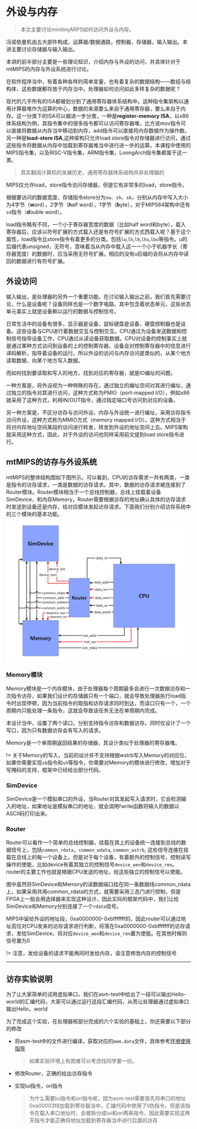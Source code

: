 # 外设与内存

> 本文主要讨论minitinyMIPS如何访问外设与内存。

冯诺依曼机由五大部件构成，运算器/数据通路，控制器，存储器，输入输出。本讲主要讨论存储器与输入输出。

本讲的前半部分主要是一些理论知识，介绍内存与外设的访问，并具体针对于mtMIPS的内存与外设系统进行讨论。

在软件程序当中，有着各种各样的简单变量，也有着复杂的数据结构——数组与结构体，这些数据都存放于内存当中。处理器如何访问如此多样复杂的数据呢？

现代的几乎所有的ISA都被划分到了通用寄存器体系结构中。这种指令集架构以通用计算器堆作为运算的中心，数据的来源要么来自于通用寄存器，要么来自于内存。这一分类下的ISA可以被进一步分类，一种是**register-memory ISA**，以x86体系结构为例，其指令集中的很多指令都可以访问寄存器堆，比方说mov指令可以直接将数据从内存当中移动到内存，add指令可以直接将内存数据作为操作数。另一种是**load-store ISA**,这种架构只允许load store指令对存储器进行访问，通过这些指令将数据从内存中加载到寄存器堆当中进行进一步的运算。本课程中使用的MIPS指令集，以及RISC-V指令集，ARM指令集，LoongArch指令集都属于这一类。

> 其实翻阅计算机的发展历史，通用寄存器体系结构并非处理器的

MIPS仅允许load，store指令访问存储器，但是它有非常多的load，store指令。

根据要访问的数据宽度，存储指令store分为`sw`、`sh`、`sb`，分别从内存中写入大小为4字节（**w**ord），2字节（**h**alf word），1字节（**b**yte），对于MIPS64架构中还有`sd`指令（**d**ouble word）。

load指令略有不同，一个小于寄存器宽度的数据（比如half word和byte），载入寄存器后，应该以符号扩展的方式载入还是有符号扩展的方式西载入呢？基于这个属性，load指令比store指令有着更多的分类。包括`lw`,`lh`,`lb`,`lhu`,`lbu`等指令。u的后缀代表unsigned，无符号，意味着当从内存中载入这一一个小于机器字长（寄存器宽度）的数据时，应当采用无符号扩展。相应的没有u后缀的会将从内存中读回的数据进行有符号扩展。

## 外设访问

输入输出，是处理器的另外一个重要功能。在讨论输入输出之前，我们首先需要讨论，什么是设备呢？设备同样也是一个数字电路，其中包含着状态单元，这些状态单元事实上就是设备赖以运行的数据与控制信号。

日常生活中的设备有很多，显示器是设备，鼠标键盘是设备，硬盘控制器也是设备。这些设备与CPU进行着数据交互与控制交互。CPU通过为设备发送数据和控制信号指导设备工作，CPU通过从读设备获取数据。CPU对设备的控制事实上就是通过某种方式访问到设备的上的控制寄存器，设备会对控制寄存器中的信息进行译码解析，指导着设备的运行。所以外设的访问与内存访问是类似的，从某个地方读取数据，向某个地方写入数据。

而如何找到要读取和写入的地方，找到对应的寄存器，就是IO编址的问题。

一种方案是，将外设视为一种特殊的存在，通过独立的编址空间对其进行编址，通过独立的指令对其进行访问，这种方式称为PMIO（port-mapped I/O），例如x86就采用了这种方式，利用IN/OUT指令，通过指定端口号访问到对应的设备。

另一种方案是，不区分访存与访问外设，内存与外设统一进行编址，采用访存指令访问外设，这种方式称为MMIO方式（memory mapped I/O）。这种方式相当于将对内存地址空间某段的访问进行转发，转发到外设的地址空间上去。MIPS架构就采用这种方式，因此，对于外设的访问也同样采用前文提到load store指令进行。

## mtMIPS的访存与外设系统

mtMIPS的整体结构图如下图所示。可以看到，CPU的访存需求一共有两类，一类是指令的访存请求，一类是数据的访存请求。其中，数据的访存请求被连接到了Router模块。Router模块相当于一个总线控制器，总线上挂载着设备SimDevice，和内存Memory，Router需要根据访存的地址确认具体的访存请求时发送到设备还是内存，给对应模块发起访存请求。下面我们分别介绍访存系统中的三个模块的基本功能。

![img](pics/Top.jpg)

### Memory模块

Memory模块是一个内存模块，由于处理器每个周期最多会进行一次数据访存和一次指令访存，如果我们设计的存储器只有一个端口，就会导致处理器执行load指令时出现停顿，因为当前指令的取指和访存请求同时到达，而读口只有一个，一个周期内只能处理一条指令，这就会导致该任务无法在单周期内完成。

本设计当中，设置了两个读口，分别支持指令访存和数据访存。同时仅设计了一个写口，因为只有数据访存会有写入的请求。

Memory是一个单周期返回结果的存储器，其设计类似于处理器的寄存器堆。

!> 关于Memory的写入，当前的设计并不支持根据wstrb写入Memory的对应位，如果你需要实现`sb`指令和`sh`等指令，你需要对Memory的模块进行修改，增加对于写掩码的支持，框架中已经给出部分代码。

### SimDevice

SimDevice是一个模拟串口的外设，当Router对其发起写入请求时，它会检测输入的地址，如果地址是模拟串口的地址，就会调用fwrite函数将输入的数据以ASCII码打印出来。

### Router

Router可以看作一个简单的总线控制器，挂载在其上的设备统一连接到总线的数据信号上，包括`common_rdata`，`common_wdata`, `common_wstrb`, 这些信号连接在挂载在总线上的每一个设备上。但是对于每个设备，有着额外的控制信号，控制读写操作的使能，比如device有着其独立的控制信号`device_wen`和`device_ren`。router的主要工作也就是根据CPU发送的地址，给这些独立的控制信号以使能。

图中虽然将SimDevice和Memory的读数据端口挂在同一条数据线common_rdata上，如果采用共用common_rdata的方式，就需要采用三态门进行控制，但是FPGA上一般会用选择器来实现这种设计，因此实际的框架代码中，我们让给SimDevice和Memory分别连接了一个`rdata`信号。

MIPS中留给外设的地址段，0xa0000000-0xbfffffff的，因此router可以通过地址高位对CPU发来的访存请求进行判断，将落在0xa0000000-0xbfffffff的访存请求，发给SimDevice，将对应`device_wen`和`device_ren`置为使能。在其他时候则信号置为0

!> 注意，发给设备的请求不能再同时发给内存，请注意修改内存的控制信号

---

## 访存实验说明

为了让大家简单的试用虚拟串口，我们在asm-test中给出了一段可以输出Hello-world的汇编代码，大家可以通过运行这段汇编代码，从而让处理器通过虚拟串口输出Hello，world

为了完成这个实验，在处理器核部分完成的六个实验的基础上，你还需要以下部分的修改

* 将asm-test中的文件进行编译，获取对应的`mem.data`文件，具体参考[环境使用指导](/miniminimips/env)

	> 如果实验环境上有困难可以考虑找同学要一份。

* 修改Router，正确的给出访存指令

* 实现lui指令，ori指令

  > 为什么需要lui指令和ori指令呢，因为asm-test需要首先将串口的地址0xa00003f8加载到寄存器当中，汇编代码中使用了li伪指令，但是该指令在载入串口地址时，会被拆分成lui和ori两条指令，因此需要实现这两天指令才能正确将地址加载到寄存器当中进行后面的访存
